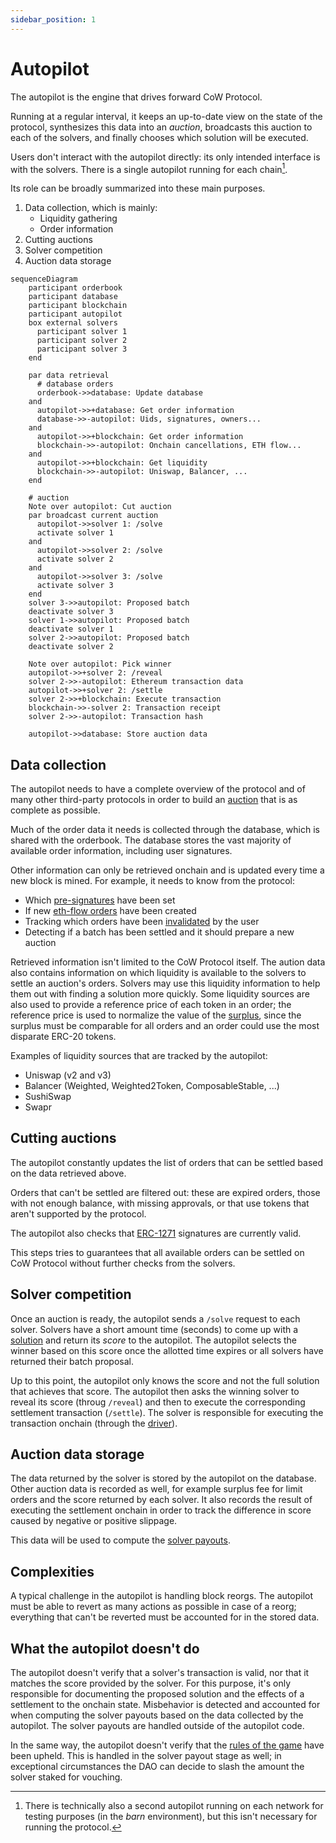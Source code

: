 ```yaml
---
sidebar_position: 1
---
```


# Autopilot

The autopilot is the engine that drives forward CoW Protocol.

Running at a regular interval, it keeps an up-to-date view on the state of the protocol, synthesizes this data into an _auction_, broadcasts this auction to each of the solvers, and finally chooses which solution will be executed.

Users don't interact with the autopilot directly: its only intended interface is with the solvers.
There is a single autopilot running for each chain[^barn].

Its role can be broadly summarized into these main purposes.

1. Data collection, which is mainly:
   - Liquidity gathering
   - Order information
2. Cutting auctions
3. Solver competition
4. Auction data storage

```mermaid
sequenceDiagram
    participant orderbook
    participant database
    participant blockchain
    participant autopilot
    box external solvers
      participant solver 1
      participant solver 2
      participant solver 3
    end

    par data retrieval
      # database orders
      orderbook->>database: Update database
    and
      autopilot->>+database: Get order information
      database->>-autopilot: Uids, signatures, owners...
    and
      autopilot->>+blockchain: Get order information
      blockchain->>-autopilot: Onchain cancellations, ETH flow...
    and
      autopilot->>+blockchain: Get liquidity
      blockchain->>-autopilot: Uniswap, Balancer, ...
    end

    # auction
    Note over autopilot: Cut auction
    par broadcast current auction
      autopilot->>solver 1: /solve
      activate solver 1
    and
      autopilot->>solver 2: /solve
      activate solver 2
    and
      autopilot->>solver 3: /solve
      activate solver 3
    end
    solver 3->>autopilot: Proposed batch
    deactivate solver 3
    solver 1->>autopilot: Proposed batch
    deactivate solver 1
    solver 2->>autopilot: Proposed batch
    deactivate solver 2

    Note over autopilot: Pick winner
    autopilot->>+solver 2: /reveal
    solver 2->>-autopilot: Ethereum transaction data
    autopilot->>+solver 2: /settle
    solver 2->>+blockchain: Execute transaction
    blockchain->>-solver 2: Transaction receipt
    solver 2->>-autopilot: Transaction hash

    autopilot->>database: Store auction data
```

[^barn]: There is technically also a second autopilot running on each network for testing purposes (in the _barn_ environment), but this isn't necessary for running the protocol.

## Data collection

The autopilot needs to have a complete overview of the protocol and of many other third-party protocols in order to build an [auction](/cow-protocol/reference/core/auctions/schema) that is as complete as possible.

Much of the order data it needs is collected through the database, which is shared with the orderbook.
The database stores the vast majority of available order information, including user signatures.

Other information can only be retrieved onchain and is updated every time a new block is mined. For example, it needs to know from the protocol:

- Which [pre-signatures](/cow-protocol/reference/core/signing-schemes#presign) have been set
- If new [eth-flow orders](/cow-protocol/tutorials/cow-swap/native#eth-flow) have been created
- Tracking which orders have been [invalidated](/cow-protocol/reference/contracts/core/settlement#invalidateorder) by the user
- Detecting if a batch has been settled and it should prepare a new auction

Retrieved information isn't limited to the CoW Protocol itself.
The aution data also contains information on which liquidity is available to the solvers to settle an auction's orders.
Solvers may use this liquidity information to help them out with finding a solution more quickly.
Some liquidity sources are also used to provide a reference price of each token in an order;
the reference price is used to normalize the value of the [surplus](/cow-protocol/reference/core/auctions/the-problem), since the surplus must be comparable for all orders and an order could use the most disparate ERC-20 tokens.

Examples of liquidity sources that are tracked by the autopilot:
- Uniswap (v2 and v3)
- Balancer (Weighted, Weighted2Token, ComposableStable, ...)
- SushiSwap
- Swapr

## Cutting auctions

The autopilot constantly updates the list of orders that can be settled based on the data retrieved above.

Orders that can't be settled are filtered out: these are expired orders, those with not enough balance, with missing approvals, or that use tokens that aren't supported by the protocol.

The autopilot also checks that [ERC-1271](/cow-protocol/reference/core/signing-schemes#erc-1271) signatures are currently valid.

This steps tries to guarantees that all available orders can be settled on CoW Protocol without further checks from the solvers.

## Solver competition

Once an auction is ready, the autopilot sends a `/solve` request to each solver.
Solvers have a short amount time (seconds) to come up with a [solution](/cow-protocol/core/auctions/the-problem#solution) and return its _score_ to the autopilot.
The autopilot selects the winner based on this score once the allotted time expires or all solvers have returned their batch proposal.

Up to this point, the autopilot only knows the score and not the full solution that achieves that score.
The autopilot then asks the winning solver to reveal its score (throug `/reveal`) and then to execute the corresponding settlement transaction (`/settle`).
The solver is responsible for executing the transaction onchain (through the [driver](driver)).

## Auction data storage

The data returned by the solver is stored by the autopilot on the database.
Other auction data is recorded as well, for example surplus fee for limit orders and the score returned by each solver.
It also records the result of executing the settlement onchain in order to track the difference in score caused by negative or positive slippage.

This data will be used to compute the [solver payouts](/cow-protocol/reference/core/auctions/rewards).
## Complexities

A typical challenge in the autopilot is handling block reorgs.
The autopilot must be able to revert as many actions as possible in case of a reorg; everything that can't be reverted must be accounted for in the stored data.

## What the autopilot doesn't do

The autopilot doesn't verify that a solver's transaction is valid, nor that it matches the score provided by the solver.
For this purpose, it's only responsible for documenting the proposed solution and the effects of a settlement to the onchain state.
Misbehavior is detected and accounted for when computing the solver payouts based on the data collected by the autopilot.
The solver payouts are handled outside of the autopilot code.

In the same way, the autopilot doesn't verify that the [rules of the game](/cow-protocol/reference/core/auctions/social-consensus) have been upheld.
This is handled in the solver payout stage as well; in exceptional circumstances the DAO can decide to slash the amount the solver staked for vouching.
